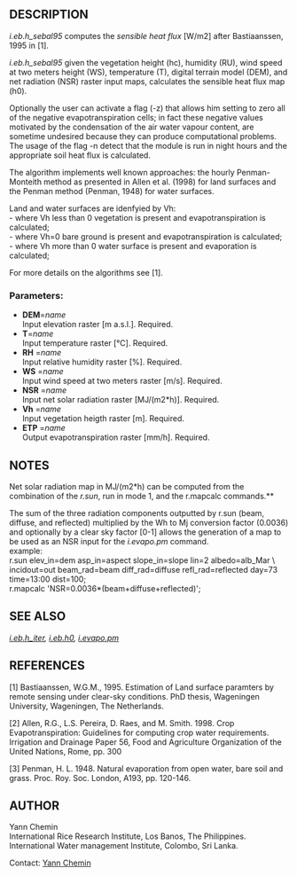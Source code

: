 ## DESCRIPTION

*i.eb.h\_sebal95* computes the *sensible heat flux* \[W/m2\] after
Bastiaanssen, 1995 in \[1\].

*i.eb.h\_sebal95* given the vegetation height (hc), humidity (RU), wind
speed at two meters height (WS), temperature (T), digital terrain model
(DEM), and net radiation (NSR) raster input maps, calculates the
sensible heat flux map (h0).

Optionally the user can activate a flag (-z) that allows him setting to
zero all of the negative evapotranspiration cells; in fact these
negative values motivated by the condensation of the air water vapour
content, are sometime undesired because they can produce computational
problems. The usage of the flag -n detect that the module is run in
night hours and the appropriate soil heat flux is calculated.

The algorithm implements well known approaches: the hourly
Penman-Monteith method as presented in Allen et al. (1998) for land
surfaces and the Penman method (Penman, 1948) for water surfaces.  

Land and water surfaces are idenfyied by Vh:  
\- where Vh less than 0 vegetation is present and evapotranspiration is
calculated;  
\- where Vh=0 bare ground is present and evapotranspiration is
calculated;  
\- where Vh more than 0 water surface is present and evaporation is
calculated;  

For more details on the algorithms see \[1\].

### Parameters:

- **DEM**=*name*  
    Input elevation raster \[m a.s.l.\]. Required.
- **T**=*name*  
    Input temperature raster \[°C\]. Required.
- **RH** =*name*  
    Input relative humidity raster \[%\]. Required.
- **WS** =*name*  
    Input wind speed at two meters raster \[m/s\]. Required.
- **NSR** =*name*  
    Input net solar radiation raster \[MJ/(m2\*h)\]. Required.
- **Vh** =*name*  
    Input vegetation heigth raster \[m\]. Required.
- **ETP** =*name*  
    Output evapotranspiration raster \[mm/h\]. Required.

## NOTES

Net solar radiation map in MJ/(m2\*h) can be computed from the
combination of the *r.sun*, run in mode 1, and the r.mapcalc commands.**

The sum of the three radiation components outputted by r.sun (beam,
diffuse, and reflected) multiplied by the Wh to Mj conversion factor
(0.0036) and optionally by a clear sky factor \[0-1\] allows the
generation of a map to be used as an NSR input for the *i.evapo.pm*
command.  
example:  
r.sun elev\_in=dem asp\_in=aspect slope\_in=slope lin=2 albedo=alb\_Mar
\\ incidout=out beam\_rad=beam diff\_rad=diffuse refl\_rad=reflected
day=73 time=13:00 dist=100;  
r.mapcalc 'NSR=0.0036\*(beam+diffuse+reflected)';

## SEE ALSO

*[i.eb.h\_iter](i.eb.h_iter.md), [i.eb.h0](i.eb.h0.md),
[i.evapo.pm](i.evapo.pm.md)*

## REFERENCES

\[1\] Bastiaanssen, W.G.M., 1995. Estimation of Land surface paramters
by remote sensing under clear-sky conditions. PhD thesis, Wageningen
University, Wageningen, The Netherlands.

\[2\] Allen, R.G., L.S. Pereira, D. Raes, and M. Smith. 1998. Crop
Evapotranspiration: Guidelines for computing crop water requirements.
Irrigation and Drainage Paper 56, Food and Agriculture Organization of
the United Nations, Rome, pp. 300

\[3\] Penman, H. L. 1948. Natural evaporation from open water, bare soil
and grass. Proc. Roy. Soc. London, A193, pp. 120-146.

## AUTHOR

Yann Chemin  
International Rice Research Institute, Los Banos, The Philippines.  
International Water management Institute, Colombo, Sri Lanka.

Contact: [Yann Chemin](mailto:y.chemin@cgiar.org)
